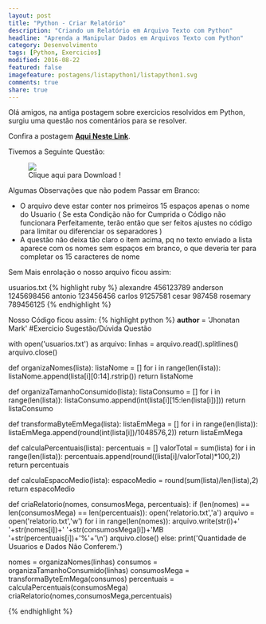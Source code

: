 ```yaml
---
layout: post
title: "Python - Criar Relatório"
description: "Criando um Relatório em Arquivo Texto com Python"
headline: "Aprenda a Manipular Dados em Arquivos Texto com Python"
category: Desenvolvimento
tags: [Python, Exercicios]
modified: 2016-08-22
featured: false
imagefeature: postagens/listapython1/listapython1.svg
comments: true
share: true
---
```


Olá amigos, na antiga postagem sobre exercicios resolvidos em Python, surgiu uma questão nos comentários para se resolver.

Confira a postagem **[Aqui Neste Link](https://guiaprogramador.com.br/desenvolvimento/exerciciospython1)**.

Tivemos a Seguinte Questão:

<figure>
	<img src="{{ site.url }}/images/bancoPostagens/criarRelatorioPython/sugestaoQuestao.png">
	<figcaption><a data-toggle="tooltip" title="Preservei os Dados para privacidade do Nosso amigo com Dúvidas">Clique aqui para Download !</a></figcaption>
</figure>

Algumas Observações que não podem Passar em Branco:

- O arquivo deve estar conter nos primeiros 15 espaços apenas o nome do Usuario ( Se esta Condição não for Cumprida o Código não funcionara Perfeitamente, terão então que ser feitos ajustes no código para limitar ou diferenciar os separadores )
- A questão não deixa tão claro o item acima, pq no texto enviado a lista aparece com os nomes sem espaços em branco, o que deveria ter para completar os 15 caracteres de nome

Sem Mais enrolação o nosso arquivo ficou assim:

usuarios.txt
{% highlight ruby %}
alexandre      456123789
anderson       1245698456
antonio        123456456
carlos         91257581
cesar          987458
rosemary       789456125
{% endhighlight %}


Nosso Código ficou assim:
{% highlight python %}
__author__ = 'Jhonatan Mark'
#Exercicio Sugestão/Dúvida Questão

with open('usuarios.txt') as arquivo:
    linhas = arquivo.read().splitlines()
    arquivo.close()

def organizaNomes(lista):
    listaNome = []
    for i in range(len(lista)):
       listaNome.append(lista[i][0:14].rstrip())
    return listaNome

def organizaTamanhoConsumido(lista):
    listaConsumo = []
    for i in range(len(lista)):
        listaConsumo.append(int(lista[i][15:len(lista[i])]))
    return listaConsumo

def transformaByteEmMega(lista):
    listaEmMega = []
    for i in range(len(lista)):
        listaEmMega.append(round(int(lista[i])/1048576,2))
    return listaEmMega

def calculaPercentuais(lista):
    percentuais = []
    valorTotal = sum(lista)
    for i in range(len(lista)):
       percentuais.append(round((lista[i]/valorTotal)*100,2))
    return percentuais

def calculaEspacoMedio(lista):
    espacoMedio = round(sum(lista)/len(lista),2)
    return espacoMedio

def criaRelatorio(nomes, consumosMega, percentuais):
    if (len(nomes) == len(consumosMega) == len(percentuais)):
        open('relatorio.txt','a')
        arquivo = open('relatorio.txt','w')
        for i in range(len(nomes)):
            arquivo.write(str(i)+' '+str(nomes[i])+' '+str(consumosMega[i])+'MB '+str(percentuais[i])+'%'+'\n')
        arquivo.close()
    else:
       print('Quantidade de Usuarios e Dados Não Conferem.')

nomes = organizaNomes(linhas)
consumos = organizaTamanhoConsumido(linhas)
consumosMega = transformaByteEmMega(consumos)
percentuais = calculaPercentuais(consumosMega)
criaRelatorio(nomes,consumosMega,percentuais)

{% endhighlight %}
